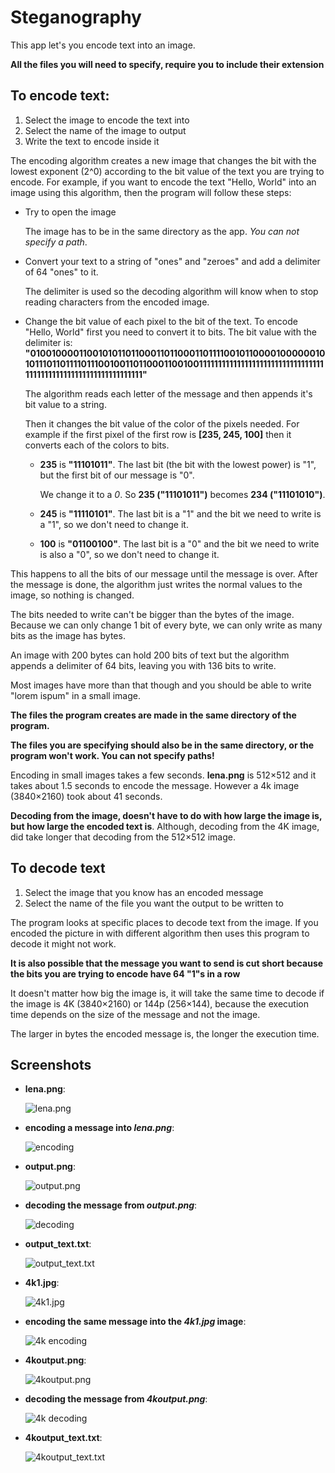 # Steganography
This app let's you encode text into  an image.


**All the files you will need to specify, require you to include their extension**

## To encode text:
  1) Select the image to encode the text into
  2) Select the name of the image to output
  3) Write the text to encode inside it
  
  The encoding algorithm creates a new image that changes the bit with the lowest exponent (2^0) according to the bit value of the text you are trying to encode.
  For example, if you want to encode the text "Hello, World" into an image using this algorithm, then the program will follow these steps:
   - Try to open the image
   
       The image has to be in the same directory as the app. *You can not specify a path*.
   - Convert your text to a string of "ones" and "zeroes" and add a delimiter of 64 "ones" to it.
   
       The delimiter is used so the decoding algorithm will know when to stop reading characters from the encoded image.
   - Change the bit value of each pixel to the bit of the text.
       To encode "Hello, World" first you need to convert it to bits. The bit value with the delimiter is: **"0100100001100101011011000110110001101111001011000010000001010111011011110111001001101100011001001111111111111111111111111111111111111111111111111111111111111111"**
       
       The algorithm reads each letter of the message and then appends it's bit value to a string.
       
       Then it changes the bit value of the color of the pixels needed.
       For example if the first pixel of the first row is **[235, 245, 100]** then it converts each of the colors to bits.
       - **235** is **"11101011"**. The last bit (the bit with the lowest power) is "1", but the first bit of our message is "0".
       
         We change it to a *0*. So **235 ("11101011")** becomes **234 ("11101010")**.
       - **245** is **"11110101"**. The last bit is a "1" and the bit we need to write is a "1", so we don't need to change it.
       
       - **100** is **"01100100"**. The last bit is a "0" and the bit we need to write is also a "0", so we don't need to change it.
       
   This happens to all the bits of our message until the message is over. After the message is done, the algorithm just writes the normal values to the image, so nothing is changed.
   
   The bits needed to write can't be bigger than the bytes of the image. Because we can only change 1 bit of every byte, we can only write as many bits as the image has bytes.
   
   An image with 200 bytes can hold 200 bits of text but the algorithm appends a delimiter of 64 bits, leaving you with 136 bits to write.
   
   Most images have more than that though and you should be able to write "lorem ispum" in a small image.
   
   **The files the program creates are made in the same directory of the program.**
   
   **The files you are specifying should also be in the same directory, or the program won't work. You can not specify paths!**
   
   Encoding in small images takes a few seconds. **lena.png** is 512×512 and it takes about 1.5 seconds to encode the message. However a 4k image (3840×2160) took about 41 seconds. 
   
   **Decoding from the image, doesn't have to do with how large the image is, but how large the encoded text is**. Although, decoding from the 4K image, did take longer that decoding from the 512×512 image.
   
## To decode text
  1) Select the image that you know has an encoded message
  2) Select the name of the file you want the output to be written to
  
  The program looks at specific places to decode text from the image. If you encoded the picture in with different algorithm then uses this program to decode it might not work.
  
  **It is also possible that the message you want to send is cut short because the bits you are trying to encode have 64 "1"s in a row**
  
  It doesn't matter how big the image is, it will take the same time to decode if the image is 4K (3840×2160) or 144p (256×144), because the execution time depends on the size of the message and not the image.
  
  The larger in bytes the encoded message is, the longer the execution time.

## Screenshots
- **lena.png**:
  
  ![lena.png](/Screenshots/lena.png)
  
- **encoding a message into _lena.png_**:

  ![encoding](/Screenshots/Encoding1.png)
  
- **output.png**:

  ![output.png](/Screenshots/output.png)
  
- **decoding the message from _output.png_**:

  ![decoding](/Screenshots/Decoding1.png)
  
- **output_text.txt**:

  ![output_text.txt](/Screenshots/output_text.png)
  


- **4k1.jpg**:

  ![4k1.jpg](/Screenshots/4k1.jpg)
  
- **encoding the same message into the _4k1.jpg_ image**:

  ![4k encoding](/Screenshots/4kEncoding1.png)

- **4koutput.png**:

  ![4koutput.png](/Screenshots/4koutput.png)
  
- **decoding the message from _4koutput.png_**:

  ![4k decoding](/Screenshots/4kDecoding1.png)
  
- **4koutput_text.txt**:

  ![4koutput_text.txt](/Screenshots/4koutput_text.png)
